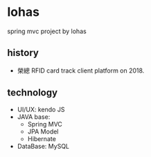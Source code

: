 # lohas
spring mvc project by lohas

## history
- 榮總 RFID card track client platform on 2018.

## technology
- UI/UX: kendo JS
- JAVA base:
	- Spring MVC
	- JPA Model
	- Hibernate
- DataBase: MySQL